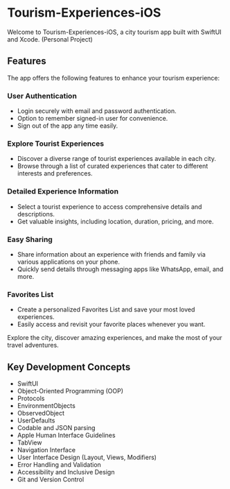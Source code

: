 # Tourism-Experiences-iOS
Welcome to Tourism-Experiences-iOS, a city tourism app built with SwiftUI and Xcode. (Personal Project)

## Features
The app offers the following features to enhance your tourism experience:

### User Authentication
- Login securely with email and password authentication.
- Option to remember signed-in user for convenience.
- Sign out of the app any time easily.

### Explore Tourist Experiences
- Discover a diverse range of tourist experiences available in each city.
- Browse through a list of curated experiences that cater to different interests and preferences.

### Detailed Experience Information
- Select a tourist experience to access comprehensive details and descriptions.
- Get valuable insights, including location, duration, pricing, and more.

### Easy Sharing
- Share information about an experience with friends and family via various applications on your phone.
- Quickly send details through messaging apps like WhatsApp, email, and more.

### Favorites List
- Create a personalized Favorites List and save your most loved experiences.
- Easily access and revisit your favorite places whenever you want.

Explore the city, discover amazing experiences, and make the most of your travel adventures.

## Key Development Concepts
- SwiftUI
- Object-Oriented Programming (OOP)
- Protocols
- EnvironmentObjects
- ObservedObject
- UserDefaults
- Codable and JSON parsing
- Apple Human Interface Guidelines
- TabView
- Navigation Interface
- User Interface Design (Layout, Views, Modifiers)
- Error Handling and Validation
- Accessibility and Inclusive Design
- Git and Version Control
